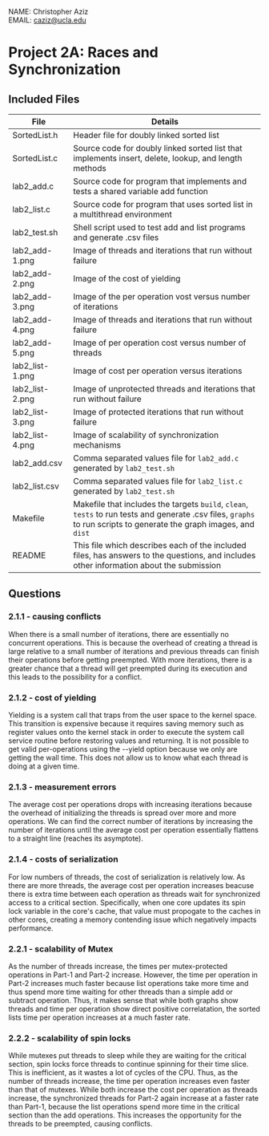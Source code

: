NAME: Christopher Aziz  
EMAIL: caziz@ucla.edu  

# Project 2A: Races and Synchronization

## Included Files

File            | Details
--------------- | -------
SortedList.h    | Header file for doubly linked sorted list
SortedList.c    | Source code for doubly linked sorted list that implements insert, delete, lookup, and length methods
lab2_add.c      | Source code for program that implements and tests a shared variable add function
lab2_list.c     | Source code for program that uses sorted list in a multithread environment
lab2_test.sh    | Shell script used to test add and list programs and generate .csv files
lab2_add-1.png  | Image of threads and iterations that run without failure
lab2_add-2.png  | Image of the cost of yielding
lab2_add-3.png  | Image of the per operation vost versus number of iterations
lab2_add-4.png  | Image of threads and iterations that run without failure
lab2_add-5.png  | Image of per operation cost versus number of threads
lab2_list-1.png | Image of cost per operation versus iterations
lab2_list-2.png | Image of unprotected threads and iterations that run without failure
lab2_list-3.png | Image of protected iterations that run without failure
lab2_list-4.png | Image of scalability of synchronization mechanisms
lab2_add.csv    | Comma separated values file for `lab2_add.c` generated by `lab2_test.sh`
lab2_list.csv   | Comma separated values file for `lab2_list.c` generated by `lab2_test.sh`
Makefile        | Makefile that includes the targets `build`, `clean`, `tests` to run tests and generate .csv files, `graphs` to run scripts to generate the graph images, and `dist`
README          | This file which describes each of the included files, has answers to the questions, and includes other information about the submission

## Questions

### 2.1.1 - causing conflicts
When there is a small number of iterations, there are essentially no concurrent operations. This is because the overhead of creating a thread is large relative to a small number of iterations and previous threads can finish their operations before getting preempted. With more iterations, there is a greater chance that a thread will get preempted during its execution and this leads to the possibility for a conflict.

### 2.1.2 - cost of yielding
Yielding is a system call that traps from the user space to the kernel space. This transition is expensive because it requires saving memory such as register values onto the kernel stack in order to execute the system call service routine before restoring values and returning. It is not possible to get valid per-operations using the --yield option because we only are getting the wall time. This does not allow us to know what each thread is doing at a given time.

### 2.1.3 - measurement errors
The average cost per operations drops with increasing iterations because the overhead of initializing the threads is spread over more and more operations. We can find the correct number of iterations by increasing the number of iterations until the average cost per operation essentially flattens to a straight line (reaches its asymptote).

### 2.1.4 - costs of serialization
For low numbers of threads, the cost of serialization is relatively low. As there are more threads, the average cost per operation increases beacuse there is extra time between each operation as threads wait for synchronized access to a critical section. Specifically, when one core updates its spin lock variable in the core's cache, that value must propogate to the caches in other cores, creating a memory contending issue which negatively impacts performance.

### 2.2.1 - scalability of Mutex

As the number of threads increase, the times per mutex-protected operations in Part-1 and Part-2 increase. However, the time per operation in Part-2 increases much faster because list operations take more time and thus spend more time waiting for other threads than a simple add or subtract operation. Thus, it makes sense that while both graphs show threads and time per operation show direct positive correlatation, the sorted lists time per operation increases at a much faster rate.

### 2.2.2 - scalability of spin locks

While mutexes put threads to sleep while they are waiting for the critical section, spin locks force threads to continue spinning for their time slice. This is inefficient, as it wastes a lot of cycles of the CPU. Thus, as the number of threads increase, the time per operation increases even faster than that of mutexes. While both increase the cost per operation as threads increase, the synchronized threads for Part-2 again increase at a faster rate than Part-1, because the list operations spend more time in the critical section than the add operations. This increases the opportunity for the threads to be preempted, causing conflicts.
